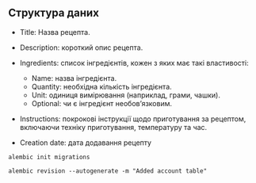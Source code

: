 ## Структура даних

- Title: Назва рецепта.
- Description: короткий опис рецепта.
- Ingredients: список інгредієнтів, кожен з яких має такі властивості:

    - Name: назва інгредієнта.
    - Quantity: необхідна кількість інгредієнта.
    - Unit: одиниця вимірювання (наприклад, грами, чашки).
    - Optional: чи є інгредієнт необов’язковим.

- Instructions: покрокові інструкції щодо приготування за рецептом, включаючи техніку приготування, температуру та час.
- Creation date: дата додавання рецепту


```
alembic init migrations
```

```
alembic revision --autogenerate -m "Added account table"
```